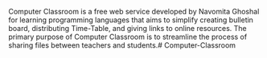 Computer Classroom is a free web service developed by Navomita Ghoshal for learning programming languages that aims to simplify creating bulletin board, distributing Time-Table, and giving links to online resources. The primary purpose of Computer Classroom is to streamline the process of sharing files between teachers and students.# Computer-Classroom
